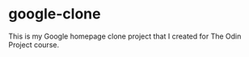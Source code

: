 # google-clone
This is my Google homepage clone project that I created for The Odin Project course.
